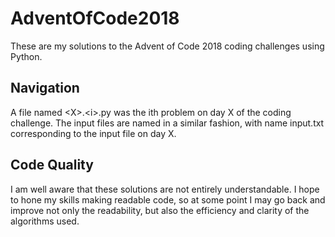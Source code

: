# AdventOfCode2018

These are my solutions to the Advent of Code 2018 coding challenges using Python.

## Navigation
A file named \<X>.\<i>.py was the ith problem on day X of the coding challenge. The input files are named in a similar fashion, with name input<X>.txt corresponding to the input file on day X.
  
## Code Quality
I am well aware that these solutions are not entirely understandable. I hope to hone my skills making readable code, so at some point I may go back and improve not only the readability, but also the efficiency and clarity of the algorithms used.

